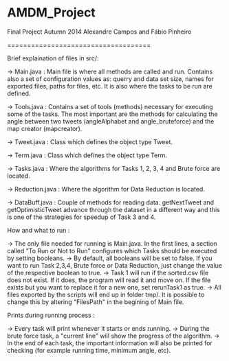 AMDM_Project
====================================

Final Project Autumn 2014
Alexandre Campos and Fábio Pinheiro

====================================

Brief explaination of files in src/:

 -> Main.java : Main file is where all methods are called and run. Contains also a set of configuration values as: querry and data set size, names for exported files, paths for files, etc. It is also where the tasks to be run are defined.

 -> Tools.java : Contains a set of tools (methods) necessary for executing some of the tasks. The most important are the methods for calculating the angle between two tweets (angleAlphabet and angle_bruteforce) and the map creator (mapcreator).

 -> Tweet.java : Class which defines the object type Tweet.

 -> Term.java : Class which defines the object type Term.

 -> Tasks.java : Where the algorithms for Tasks 1, 2, 3, 4 and Brute force are located.

 -> Reduction.java : Where the algorithm for Data Reduction is located.

 -> DataBuff.java : Couple of methods for reading data. getNextTweet and getOptimisticTweet advance through the dataset in a different way and this is one of the strategies for speedup of Task 3 and 4.


How and what to run :

 -> The only file needed for running is Main.java. In the first lines, a section called "To Run or Not to Run" configures which Tasks should be executed by setting booleans.
 -> By default, all booleans will be set to false. If you want to run Task 2,3,4, Brute force or Data Reduction, just change the value of the respective boolean to true.
 -> Task 1 will run if the sorted.csv file does not exist. If it does, the program will read it and move on. If the file exists but you want to replace it for a new one, set rerunTask1 as true.
 -> All files exported by the scripts will end up in folder tmp/. It is possible to change this by altering "FilesPath" in the begining of Main file.


Prints during running process :

 -> Every task will print whenever it starts or ends running.
 -> During the brute force task, a "current line" will show the progress of the algorithm.
 -> In the end of each task, the important information will also be printed for checking (for example running time, minimum angle, etc).